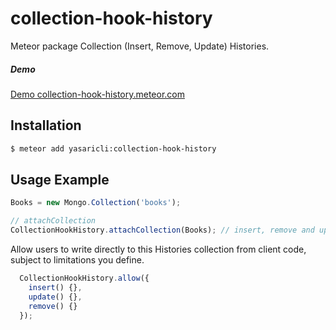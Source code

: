 # collection-hook-history
Meteor package Collection (Insert, Remove, Update) Histories.

##### Demo
[Demo collection-hook-history.meteor.com](http://collection-hook-history.meteor.com)


## Installation

```sh
$ meteor add yasaricli:collection-hook-history
```

## Usage Example

```js
Books = new Mongo.Collection('books');

// attachCollection
CollectionHookHistory.attachCollection(Books); // insert, remove and update($set, $push, $pull)
```

Allow users to write directly to this Histories collection from client code, subject to limitations you define.

```js
  CollectionHookHistory.allow({
    insert() {},
    update() {},
    remove() {}
  });
```
